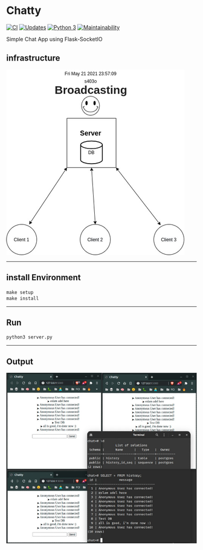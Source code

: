 # Chatty
[![CI](https://github.com/s403o/Chatty/actions/workflows/flask.yml/badge.svg)](https://github.com/s403o/Chatty/actions/workflows/flask.yml) [![Updates](https://pyup.io/repos/github/s403o/Chatty/shield.svg)](https://pyup.io/repos/github/s403o/Chatty/)
[![Python 3](https://pyup.io/repos/github/s403o/Chatty/python-3-shield.svg)](https://pyup.io/repos/github/s403o/Chatty/)
[![Maintainability](https://api.codeclimate.com/v1/badges/9be0de293f29f2a81b91/maintainability)](https://codeclimate.com/github/s403o/Chatty/maintainability)

Simple Chat App using Flask-SocketIO

## infrastructure
![Project Output](static/diagram.jpg)
 
---

## install Environment
    make setup
    make install
---

## Run
    python3 server.py
---

## Output
![Project Output](static/out.jpg)
